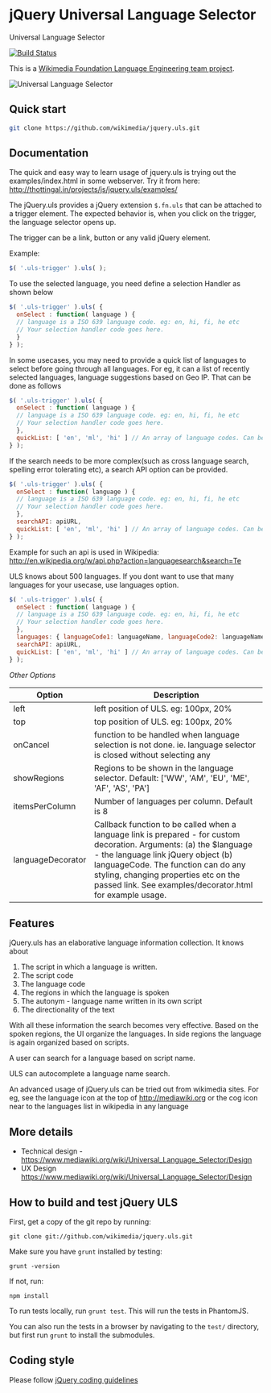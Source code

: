 jQuery Universal Language Selector
==================================
Universal Language Selector

[![Build Status](https://secure.travis-ci.org/wikimedia/jquery.uls.png)](http://travis-ci.org/wikimedia/jquery.uls)

This is a [Wikimedia Foundation Language Engineering team project](https://www.mediawiki.org/wiki/Project_Milkshake).


![Universal Language Selector](https://upload.wikimedia.org/wikipedia/commons/a/a1/UniversalLanguageSelector-Compact.png "Universal Language Selector")

Quick start
-----------

```bash
git clone https://github.com/wikimedia/jquery.uls.git
```

Documentation
-------------

The quick and easy way to learn usage of jquery.uls is trying out the examples/index.html in some webserver. Try it from here: http://thottingal.in/projects/js/jquery.uls/examples/

The jQuery.uls provides a jQuery extension ```$.fn.uls``` that can be attached to a trigger element. The expected behavior is, when you click on the trigger, the language selector opens up.

The trigger can be a link, button or any valid jQuery element.

Example:
```javascript
$( '.uls-trigger' ).uls( );
```

To use the selected language, you need define a selection Handler as shown below

```javascript
$( '.uls-trigger' ).uls( {
  onSelect : function( language ) {
  // language is a ISO 639 language code. eg: en, hi, fi, he etc
  // Your selection handler code goes here.
  }
} );
```

In some usecases, you may need to provide a quick list of languages to select before going through all languages. For eg, it can a list of recently selected languages, language suggestions based on Geo IP.
That can be done as follows

```javascript
$( '.uls-trigger' ).uls( {
  onSelect : function( language ) {
  // language is a ISO 639 language code. eg: en, hi, fi, he etc
  // Your selection handler code goes here.
  },
  quickList: [ 'en', 'ml', 'hi' ] // An array of language codes. Can be a function that returns this array too.
} );
```

If the search needs to be more complex(such as cross language search, spelling error tolerating etc), a search API option can be provided.

```javascript
$( '.uls-trigger' ).uls( {
  onSelect : function( language ) {
  // language is a ISO 639 language code. eg: en, hi, fi, he etc
  // Your selection handler code goes here.
  },
  searchAPI: apiURL,
  quickList: [ 'en', 'ml', 'hi' ] // An array of language codes. Can be a function that returns this array too.
} );
```

Example for such an api is used in Wikipedia: http://en.wikipedia.org/w/api.php?action=languagesearch&search=Te

ULS knows about 500 languages. If you dont want to use that many languages for your usecase, use languages option.


```javascript
$( '.uls-trigger' ).uls( {
  onSelect : function( language ) {
  // language is a ISO 639 language code. eg: en, hi, fi, he etc
  // Your selection handler code goes here.
  },
  languages: { languageCode1: languageName, languageCode2: languageName2 , .... },
  searchAPI: apiURL,
  quickList: [ 'en', 'ml', 'hi' ] // An array of language codes. Can be a function that returns this array too.
} );
```

*Other Options*

| Option      | Description |
|-------------|---------------------|
| left        | left position of ULS. eg: 100px, 20%|
| top         | top position of ULS. eg: 100px, 20%|
| onCancel    | function to be handled when language selection is not done. ie. language selector is closed without selecting any |
| showRegions | Regions to be shown in the language selector. Default: ['WW', 'AM', 'EU', 'ME', 'AF', 'AS', 'PA'] |
| itemsPerColumn | Number of languages per column. Default is 8 |
| languageDecorator | Callback function to be called when a language link is prepared - for custom decoration. Arguments: (a) the $language - the language link jQuery object (b) languageCode. The function can do any styling, changing properties etc on the passed link. See examples/decorator.html for example usage.|


Features
--------
jQuery.uls has an elaborative language information collection. It knows about

1. The script in which a language is written.
2. The script code
3. The language code
4. The regions in which the language is spoken
5. The autonym - language name written in its own script
6. The directionality of the text

With all these information the search becomes very effective. Based on the spoken regions, the UI organize the languages. In side regions
the language is again organized based on scripts.

A user can search for a language based on script name.

ULS can autocomplete a language name search.

An advanced usage of jQuery.uls can be tried out from wikimedia sites. For eg, see the language icon at the top of http://mediawiki.org or the cog icon near to the languages list in wikipedia in any language

More details
------------
* Technical design - https://www.mediawiki.org/wiki/Universal_Language_Selector/Design
* UX Design https://www.mediawiki.org/wiki/Universal_Language_Selector/Design


How to build and test jQuery ULS
----------------------------------

First, get a copy of the git repo by running:

```shell
git clone git://github.com/wikimedia/jquery.uls.git
```

Make sure you have `grunt` installed by testing:

```shell
grunt -version
```

If not, run:

```shell
npm install
```

To run tests locally, run `grunt test`. This will run the tests in PhantomJS.

You can also run the tests in a browser by navigating to the `test/` directory, but first run `grunt` to install the submodules.

Coding style
-------------

Please follow [jQuery coding guidelines](http://docs.jquery.com/JQuery_Core_Style_Guidelines)

